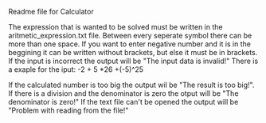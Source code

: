 Readme file for Calculator

The expression that is wanted to be solved must be written in the aritmetic_expression.txt file.
Between every seperate symbol there can be more than one space. If you want to enter negative number and 
it is in the beggining it can be written without brackets, but else it must be in brackets.
If the input is incorrect the output will be  "The input data is invalid!"
There is a exaple for the iput:
-2  +  5  *26 +(-5)^25

If the calculated number is too big the output wil be "The result is too big!".
If there is a division and  the denominator is zero the otput will be "The denominator is zero!"
If the text file can't be opened the output will be "Problem with reading from the file!"


